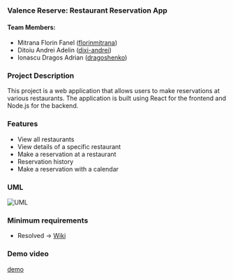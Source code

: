 ### Valence Reserve: Restaurant Reservation App

#### Team Members:
- Mitrana Florin Fanel ([florinmitrana](https://github.com/florinmitrana))
- Ditoiu Andrei Adelin ([dixi-andrei](https://github.com/dixi-andrei))
- Ionascu Dragos Adrian ([dragoshenko](https://github.com/dragoshenko))

### Project Description

This project is a web application that allows users to make reservations at various restaurants. The application is built using React for the frontend and Node.js for the backend.

### Features
- View all restaurants
- View details of a specific restaurant
- Make a reservation at a restaurant
- Reservation history
- Make a reservation with a calendar


### UML
![UML](C:\Users\Dixi\Desktop\uml_diagram_complex.png)


### Minimum requirements
- Resolved -> [Wiki](https://github.com/florinmitrana/MDS-Project/wiki/Wiki)

### Demo video

[demo](https://www.youtube.com/watch?v=u53mRT3PeSs)
